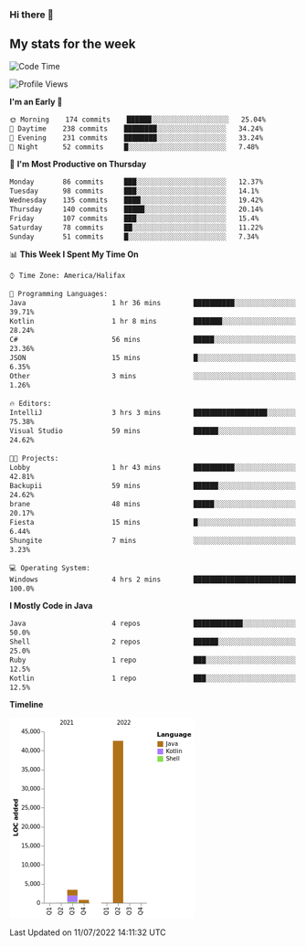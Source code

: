 ### Hi there 👋

## My stats for the week
<!--START_SECTION:waka-->
![Code Time](http://img.shields.io/badge/Code%20Time-305%20hrs%2023%20mins-blue)

![Profile Views](http://img.shields.io/badge/Profile%20Views-0-blue)

**I'm an Early 🐤** 

```text
🌞 Morning    174 commits    ██████░░░░░░░░░░░░░░░░░░░   25.04% 
🌆 Daytime    238 commits    ████████░░░░░░░░░░░░░░░░░   34.24% 
🌃 Evening    231 commits    ████████░░░░░░░░░░░░░░░░░   33.24% 
🌙 Night      52 commits     █░░░░░░░░░░░░░░░░░░░░░░░░   7.48%

```
📅 **I'm Most Productive on Thursday** 

```text
Monday       86 commits     ███░░░░░░░░░░░░░░░░░░░░░░   12.37% 
Tuesday      98 commits     ███░░░░░░░░░░░░░░░░░░░░░░   14.1% 
Wednesday    135 commits    ████░░░░░░░░░░░░░░░░░░░░░   19.42% 
Thursday     140 commits    █████░░░░░░░░░░░░░░░░░░░░   20.14% 
Friday       107 commits    ███░░░░░░░░░░░░░░░░░░░░░░   15.4% 
Saturday     78 commits     ██░░░░░░░░░░░░░░░░░░░░░░░   11.22% 
Sunday       51 commits     █░░░░░░░░░░░░░░░░░░░░░░░░   7.34%

```


📊 **This Week I Spent My Time On** 

```text
⌚︎ Time Zone: America/Halifax

💬 Programming Languages: 
Java                     1 hr 36 mins        ██████████░░░░░░░░░░░░░░░   39.71% 
Kotlin                   1 hr 8 mins         ███████░░░░░░░░░░░░░░░░░░   28.24% 
C#                       56 mins             █████░░░░░░░░░░░░░░░░░░░░   23.36% 
JSON                     15 mins             █░░░░░░░░░░░░░░░░░░░░░░░░   6.35% 
Other                    3 mins              ░░░░░░░░░░░░░░░░░░░░░░░░░   1.26%

🔥 Editors: 
IntelliJ                 3 hrs 3 mins        ██████████████████░░░░░░░   75.38% 
Visual Studio            59 mins             ██████░░░░░░░░░░░░░░░░░░░   24.62%

🐱‍💻 Projects: 
Lobby                    1 hr 43 mins        ██████████░░░░░░░░░░░░░░░   42.81% 
Backupii                 59 mins             ██████░░░░░░░░░░░░░░░░░░░   24.62% 
brane                    48 mins             █████░░░░░░░░░░░░░░░░░░░░   20.17% 
Fiesta                   15 mins             █░░░░░░░░░░░░░░░░░░░░░░░░   6.44% 
Shungite                 7 mins              ░░░░░░░░░░░░░░░░░░░░░░░░░   3.23%

💻 Operating System: 
Windows                  4 hrs 2 mins        █████████████████████████   100.0%

```

**I Mostly Code in Java** 

```text
Java                     4 repos             ████████████░░░░░░░░░░░░░   50.0% 
Shell                    2 repos             ██████░░░░░░░░░░░░░░░░░░░   25.0% 
Ruby                     1 repo              ███░░░░░░░░░░░░░░░░░░░░░░   12.5% 
Kotlin                   1 repo              ███░░░░░░░░░░░░░░░░░░░░░░   12.5%

```


**Timeline**

![Chart not found](https://raw.githubusercontent.com/lyndseyy/lyndseyy/main/charts/bar_graph.png) 


 Last Updated on 11/07/2022 14:11:32 UTC
<!--END_SECTION:waka-->